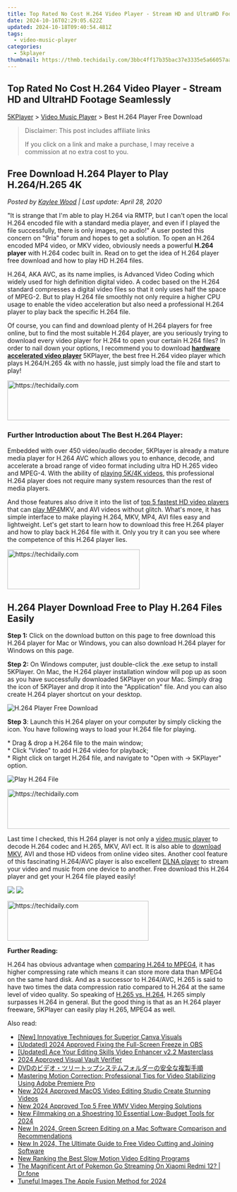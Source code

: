 ```yaml
---
title: Top Rated No Cost H.264 Video Player - Stream HD and UltraHD Footage Seamlessly
date: 2024-10-16T02:29:05.622Z
updated: 2024-10-18T09:40:54.481Z
tags:
  - video-music-player
categories:
  - 5kplayer
thumbnail: https://thmb.techidaily.com/3bbc4ff17b35bac37e3335e5a66057aab2f13c2b088afea3c5a850da277e1159.jpg
---
```


## Top Rated No Cost H.264 Video Player - Stream HD and UltraHD Footage Seamlessly

[5KPlayer](https://tools.techidaily.com/5kplayer/products/) \> [Video Music Player](https://tools.techidaily.com/5kplayer/video-music-player/) \> Best H.264 Player Free Download

>  Disclaimer: This post includes affiliate links
>
>  If you click on a link and make a purchase, I may receive a commission at no extra cost to you.
>

## Free Download H.264 Player to Play H.264/H.265 4K

 _Posted by [Kaylee Wood](https://www.quora.com/profile/Amanda-Hu-21) | Last update: April 28, 2020_

"It is strange that I'm able to play H.264 via RMTP, but I can't open the local H.264 encoded file with a standard media player, and even if I played the file successfully, there is only images, no audio!" A user posted this concern on "9ria" forum and hopes to get a solution. To open an H.264 encoded MP4 video, or MKV video, obviously needs a powerful **H.264 player** with H.264 codec built in. Read on to get the idea of H.264 player free download and how to play HD H.264 files. 

H.264, AKA AVC, as its name implies, is Advanced Video Coding which widely used for high definition digital video. A codec based on the H.264 standard compresses a digital video files so that it only uses half the space of MPEG-2\. But to play H.264 file smoothly not only require a higher CPU usage to enable the video acceleration but also need a professional H.264 player to play back the specific H.264 file. 

Of course, you can find and download plenty of H.264 players for free online, but to find the most suitable H.264 player, are you seriously trying to download every video player for H.264 to open your certain H.264 files? In order to nail down your options, I recommend you to download **[hardware accelerated video player](https://tools.techidaily.com/5kplayer/video-music-player/)** 5KPlayer, the best free H.264 video player which plays H.264/H.265 4k with no hassle, just simply load the file and start to play!

<!-- affiliate ads begin -->
<a href="https://appsumo.8odi.net/c/5597632/2151864/7443" target="_top" id="2151864">
  <img src="//a.impactradius-go.com/display-ad/7443-2151864" border="0" alt="https://techidaily.com" width="600" height="90"/>
</a>
<img height="0" width="0" src="https://appsumo.8odi.net/i/5597632/2151864/7443" style="position:absolute;visibility:hidden;" border="0" />
<!-- affiliate ads end -->

###  Further Introduction about The Best H.264 Player:

Embedded with over 450 video/audio decoder, 5KPlayer is already a mature media player for H.264 AVC which allows you to enhance, decode, and accelerate a broad range of video format including ultra HD H.265 video and MPEG-4\. With the ability of [playing 5K/4K videos](https://tools.techidaily.com/5kplayer/video-music-player/), this professional H.264 player does not require many system resources than the rest of media players. 

And those features also drive it into the list of [top 5 fastest HD video players](https://tools.techidaily.com/5kplayer/video-music-player/) that can [play MP4](https://tools.techidaily.com/5kplayer/video-music-player/)MKV, and AVI videos without glitch. What's more, it has simple interface to make playing H.264, MKV, MP4, AVI files easy and lightweight. Let's get start to learn how to download this free H.264 player and how to play back H.264 file with it. Only you try it can you see where the competence of this H.264 player lies.

<!-- affiliate ads begin -->
<a href="https://laganoo.pxf.io/c/5597632/1657396/16446" target="_top" id="1657396">
  <img src="//a.impactradius-go.com/display-ad/16446-1657396" border="0" alt="https://techidaily.com" width="300" height="90"/>
</a>
<img height="0" width="0" src="https://laganoo.pxf.io/i/5597632/1657396/16446" style="position:absolute;visibility:hidden;" border="0" />
<!-- affiliate ads end -->

## H.264 Player Download Free to Play H.264 Files Easily

**Step 1:** Click on the download button on this page to free download this H.264 player for Mac or Windows, you can also download H.264 player for Windows on this page.

**Step 2:** On Windows computer, just double-click the .exe setup to install 5KPlayer. On Mac, the H.264 player installation window will pop up as soon as you have successfully downloaded 5KPlayer on your Mac. Simply drag the icon of 5KPlayer and drop it into the "Application" file. And you can also create H.264 player shortcut on your desktop. 

![H.264 Player Free Download](https://www.5kplayer.com/video-music-player/img/ui-mac.jpg) 

**Step 3**: Launch this H.264 player on your computer by simply clicking the icon. You have following ways to load your H.264 file for playing.

\* Drag & drop a H.264 file to the main window;  
\* Click "Video" to add H.264 video for playback;  
\* Right click on target H.264 file, and navigate to "Open with -> 5KPlayer" option.

![Play H.264 File](https://www.5kplayer.com/video-music-player/img/5kplayer-ver-dlna.jpg) 

<!-- affiliate ads begin -->
<a href="https://unicoeye.pxf.io/c/5597632/2148773/18498" target="_top" id="2148773">
  <img src="//a.impactradius-go.com/display-ad/18498-2148773" border="0" alt="https://techidaily.com" width="728" height="90"/>
</a>
<img height="0" width="0" src="https://unicoeye.pxf.io/i/5597632/2148773/18498" style="position:absolute;visibility:hidden;" border="0" />
<!-- affiliate ads end -->

Last time I checked, this H.264 player is not only a [video music player](https://tools.techidaily.com/5kplayer/video-music-player/) to decode H.264 codec and H.265, MKV, AVI ect. It is also able to [download MKV](https://tools.techidaily.com/5kplayer/youtube-download/), AVI and those HD videos from online video sites. Another cool feature of this fascinating H.264/AVC player is also excellent [DLNA player](https://tools.techidaily.com/5kplayer/dlna/) to stream your video and music from one device to another. Free download this H.264 player and get your H.264 file played easily! 

[![](https://www.5kplayer.com/video-music-player/../button/freedownwhitewin.png)](https://tools.techidaily.com/5kplayer/products/) [![](https://www.5kplayer.com/video-music-player/../button/freedownbackmac.png)](https://tools.techidaily.com/5kplayer/products/) 

<!-- affiliate ads begin -->
<a href="https://wigfever.sjv.io/c/5597632/2014848/22899" target="_top" id="2014848">
  <img src="//a.impactradius-go.com/display-ad/22899-2014848" border="0" alt="https://techidaily.com" width="320" height="90"/>
</a>
<img height="0" width="0" src="https://wigfever.sjv.io/i/5597632/2014848/22899" style="position:absolute;visibility:hidden;" border="0" />
<!-- affiliate ads end -->

**Further Reading:** 

H.264 has obvious advantage when [comparing H.264 to MPEG4](https://tools.techidaily.com/macxdvd/products/), it has higher compressing rate which means it can store more data than MPEG4 on the same hard disk. And as a successor to H.264/AVC, H.265 is said to have two times the data compression ratio compared to H.264 at the same level of video quality. So speaking of [H.265 vs. H.264](https://tools.techidaily.com/winxdvd/products/), H.265 simply surpasses H.264 in general. But the good thing is that as an H.264 player freeware, 5KPlayer can easily play H.265, MPEG4 as well.

<ins class="adsbygoogle"
     style="display:block"
     data-ad-format="autorelaxed"
     data-ad-client="ca-pub-7571918770474297"
     data-ad-slot="1223367746"></ins>

<ins class="adsbygoogle"
     style="display:block"
     data-ad-client="ca-pub-7571918770474297"
     data-ad-slot="8358498916"
     data-ad-format="auto"
     data-full-width-responsive="true"></ins>

<span class="atpl-alsoreadstyle">Also read:</span>
<div><ul>
<li><a href="https://fox-direct.techidaily.com/new-innovative-techniques-for-superior-canva-visuals/"><u>[New] Innovative Techniques for Superior Canva Visuals</u></a></li>
<li><a href="https://video-capture.techidaily.com/updated-2024-approved-fixing-the-full-screen-freeze-in-obs/"><u>[Updated] 2024 Approved Fixing the Full-Screen Freeze in OBS</u></a></li>
<li><a href="https://extra-lessons.techidaily.com/updated-ace-your-editing-skills-video-enhancer-v22-masterclass/"><u>[Updated] Ace Your Editing Skills Video Enhancer v2.2 Masterclass</u></a></li>
<li><a href="https://facebook-videos.techidaily.com/2024-approved-visual-vault-verifier/"><u>2024 Approved Visual Vault Verifier</u></a></li>
<li><a href="https://tech-savvy.techidaily.com/1726029984622-dvd/"><u>DVDのビデオ・ツリートップシステムフォルダーの安全な複製手順</u></a></li>
<li><a href="https://eaxpv-info.techidaily.com/mastering-motion-correction-professional-tips-for-video-stabilizing-using-adobe-premiere-pro/"><u>Mastering Motion Correction: Professional Tips for Video Stabilizing Using Adobe Premiere Pro</u></a></li>
<li><a href="https://video-creation-software.techidaily.com/new-2024-approved-macos-video-editing-studio-create-stunning-videos/"><u>New 2024 Approved MacOS Video Editing Studio Create Stunning Videos</u></a></li>
<li><a href="https://video-creation-software.techidaily.com/new-2024-approved-top-5-free-wmv-video-merging-solutions/"><u>New 2024 Approved Top 5 Free WMV Video Merging Solutions</u></a></li>
<li><a href="https://video-creation-software.techidaily.com/new-filmmaking-on-a-shoestring-10-essential-low-budget-tools-for-2024/"><u>New Filmmaking on a Shoestring 10 Essential Low-Budget Tools for 2024</u></a></li>
<li><a href="https://video-creation-software.techidaily.com/new-in-2024-green-screen-editing-on-a-mac-software-comparison-and-recommendations/"><u>New In 2024, Green Screen Editing on a Mac Software Comparison and Recommendations</u></a></li>
<li><a href="https://video-creation-software.techidaily.com/new-in-2024-the-ultimate-guide-to-free-video-cutting-and-joining-software/"><u>New In 2024, The Ultimate Guide to Free Video Cutting and Joining Software</u></a></li>
<li><a href="https://video-creation-software.techidaily.com/new-ranking-the-best-slow-motion-video-editing-programs/"><u>New Ranking the Best Slow Motion Video Editing Programs</u></a></li>
<li><a href="https://android-pokemon-go.techidaily.com/the-magnificent-art-of-pokemon-go-streaming-on-xiaomi-redmi-12-drfone-by-drfone-virtual-android/"><u>The Magnificent Art of Pokemon Go Streaming On Xiaomi Redmi 12? | Dr.fone</u></a></li>
<li><a href="https://some-skills.techidaily.com/tuneful-images-the-apple-fusion-method-for-2024/"><u>Tuneful Images The Apple Fusion Method for 2024</u></a></li>
</ul></div>

